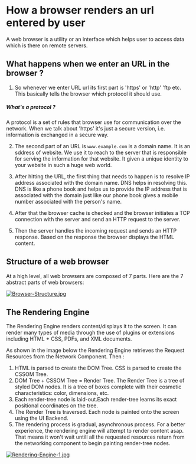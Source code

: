 # How a browser renders an url entered by user

A web browser is a utility or an interface which helps user to access data which is there on remote servers.

## What happens when we enter an URL in the browser ?
1. So whenever we enter URL url its first part is 'https' or 'http' 'ftp etc. This basically tells the browser which protocol it should use.
 ##### What's a protocol ?
A protocol is a set of rules that browser use for communication over the network. When we talk about 'https' it's just a secure version, i.e. information is exchanged in a secure way.

2. The second part of an URL is `www.example.com` is a domain name. It is an sddress of website. We use it to reach to the server that is responsible for serving the information for that website. It given a unique identity to your website in such a huge web world.

3. After hitting the URL, the first thing that needs to happen is to resolve IP address associated with the domain name. DNS helps in resolving this. DNS is like a phone book and helps us to provide the IP address that is associated with the domain just like our phone book gives a mobile number associated with the person's name.

4. After that the browser cache is checked and the browser initiates a TCP connection with the server and send an HTTP request to the server.

5. Then the server handles the incoming request and sends an HTTP response. Based on the response the browser displays the HTML content.
 
## Structure of a web browser
At a high level, all web browsers are composed of 7 parts.
Here are the 7 abstract parts of web browsers:

[![Browser-Structure.jpg](https://i.postimg.cc/Jhn57x4V/Browser-Structure.jpg)](https://postimg.cc/k20bfxbf)

## The Rendering Engine
The Rendering Engine renders content/displays it to the screen. It can render many types of media through the use of plugins or extensions including HTML + CSS, PDFs, and XML documents.

As shown in the image below the Rendering Engine retrieves the Request Resources from the Network Component. Then :
1. HTML is parsed to create the DOM Tree. CSS is parsed to create the CSSOM Tree.
2. DOM Tree + CSSOM Tree = Render Tree. The Render Tree is a tree of styled DOM nodes. It is a tree of boxes complete with their cosmetic characteristics: color, dimensions, etc.
3. Each render-tree node is laid-out.Each render-tree learns its exact positional coordinates on the tree.
4. The Render Tree is traversed. Each node is painted onto the screen using the UI Backend.
5. The rendering process is gradual, asynchronous process. For a better experience, the rendering engine will attempt to render content asap. That means it won't wait untill all the requested resources return from the networking component to begin painting render-tree nodes.

[![Rendering-Engine-1.jpg](https://i.postimg.cc/KYBB8WSW/Rendering-Engine-1.jpg)](https://postimg.cc/xkjcstdG)
